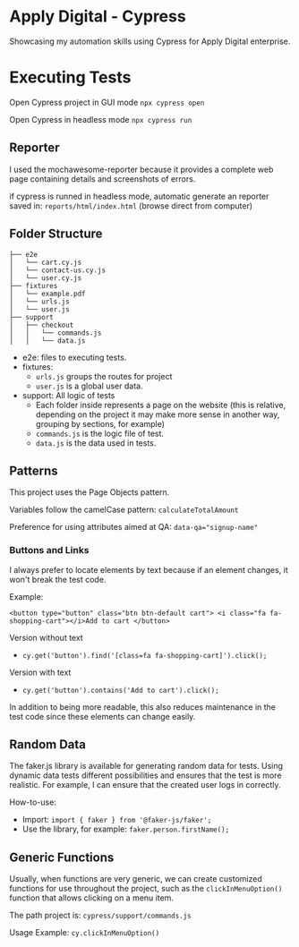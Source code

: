 # Apply Digital - Cypress
Showcasing my automation skills using Cypress for Apply Digital enterprise.

# Executing Tests

Open Cypress project in GUI mode
``npx cypress open``

Open Cypress in headless mode
``npx cypress run``

## Reporter
I used the mochawesome-reporter because it provides a complete web page containing details and screenshots of errors. 

if cypress is runned in headless mode, automatic generate an reporter saved in: ``reports/html/index.html`` (browse direct from computer)

## Folder Structure
```
├── e2e
│   └── cart.cy.js
│   └── contact-us.cy.js
│   └── user.cy.js
├── fixtures
│   └── example.pdf
│   └── urls.js
│   └── user.js
├── support
│   ├── checkout
│   │   └── commands.js
│   │   └── data.js

```
- e2e: files to executing tests.
- fixtures: 
    - ``urls.js`` groups the routes for project
    - ``user.js`` is a global user data.  
- support: All logic of tests
    -  Each folder inside represents a page on the website (this is relative, depending on the project it may make more sense in another way, grouping by sections, for example)
    -  ``commands.js`` is the logic file of test.
    -  ``data.js`` is the data used in tests.

## Patterns
This project uses the Page Objects pattern.

Variables follow the camelCase pattern: ``calculateTotalAmount``

Preference for using attributes aimed at QA: ``data-qa="signup-name"``

### Buttons and Links
I always prefer to locate elements by text because if an element changes, it won't break the test code.

Example:

``<button type="button" class="btn btn-default cart">
    <i class="fa fa-shopping-cart"></i>Add to cart
</button>``

Version without text
- ``cy.get('button').find('[class=fa fa-shopping-cart]').click();``

Version with text
- ``cy.get('button').contains('Add to cart').click();``

In addition to being more readable, this also reduces maintenance in the test code since these elements can change easily.

## Random Data
The faker.js library is available for generating random data for tests. Using dynamic data tests different possibilities and ensures that the test is more realistic. For example, I can ensure that the created user logs in correctly.

How-to-use:
- Import: ``import { faker } from '@faker-js/faker';``
- Use the library, for example: ``faker.person.firstName();``

## Generic Functions
Usually, when functions are very generic, we can create customized functions for use throughout the project, such as the ``clickInMenuOption()`` function that allows clicking on a menu item.

The path project is: ``cypress/support/commands.js``

Usage Example: ``cy.clickInMenuOption()``
